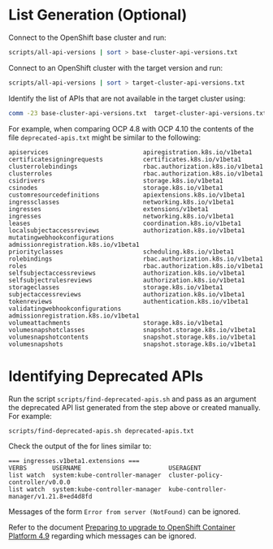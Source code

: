 # List Generation (Optional)
Connect to the OpenShift base cluster and run:
```bash
scripts/all-api-versions | sort > base-cluster-api-versions.txt
```
Connect to an OpenShift cluster with the target version and run:
```bash
scripts/all-api-versions | sort > target-cluster-api-versions.txt
```
Identify the list of APIs that are not available in the target cluster using:
```bash
comm -23 base-cluster-api-versions.txt  target-cluster-api-versions.txt > deprecated-apis.txt
```
For example, when comparing OCP 4.8 with OCP 4.10 the contents of the file `deprecated-apis.txt` might be similar to the following:
```
apiservices                          apiregistration.k8s.io/v1beta1
certificatesigningrequests           certificates.k8s.io/v1beta1
clusterrolebindings                  rbac.authorization.k8s.io/v1beta1
clusterroles                         rbac.authorization.k8s.io/v1beta1
csidrivers                           storage.k8s.io/v1beta1
csinodes                             storage.k8s.io/v1beta1
customresourcedefinitions            apiextensions.k8s.io/v1beta1
ingressclasses                       networking.k8s.io/v1beta1
ingresses                            extensions/v1beta1
ingresses                            networking.k8s.io/v1beta1
leases                               coordination.k8s.io/v1beta1
localsubjectaccessreviews            authorization.k8s.io/v1beta1
mutatingwebhookconfigurations        admissionregistration.k8s.io/v1beta1
priorityclasses                      scheduling.k8s.io/v1beta1
rolebindings                         rbac.authorization.k8s.io/v1beta1
roles                                rbac.authorization.k8s.io/v1beta1
selfsubjectaccessreviews             authorization.k8s.io/v1beta1
selfsubjectrulesreviews              authorization.k8s.io/v1beta1
storageclasses                       storage.k8s.io/v1beta1
subjectaccessreviews                 authorization.k8s.io/v1beta1
tokenreviews                         authentication.k8s.io/v1beta1
validatingwebhookconfigurations      admissionregistration.k8s.io/v1beta1
volumeattachments                    storage.k8s.io/v1beta1
volumesnapshotclasses                snapshot.storage.k8s.io/v1beta1
volumesnapshotcontents               snapshot.storage.k8s.io/v1beta1
volumesnapshots                      snapshot.storage.k8s.io/v1beta1
```
# Identifying Deprecated APIs
Run the script `scripts/find-deprecated-apis.sh` and pass as an argument the deprecated API list generated from the step above or created manually. For example:
```bash
scripts/find-deprecated-apis.sh deprecated-apis.txt
```
Check the output of the for lines similar to:
```
=== ingresses.v1beta1.extensions ===
VERBS       USERNAME                        USERAGENT
list watch  system:kube-controller-manager  cluster-policy-controller/v0.0.0
list watch  system:kube-controller-manager  kube-controller-manager/v1.21.8+ed4d8fd
```
Messages of the form `Error from server (NotFound)` can be ignored.

Refer to the document [Preparing to upgrade to OpenShift Container Platform 4.9](https://access.redhat.com/articles/6329921) regarding which messages can be ignored.